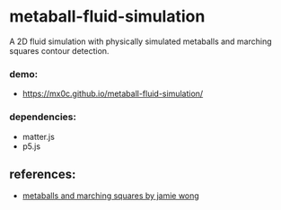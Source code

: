 # metaball-fluid-simulation
A 2D fluid simulation with physically simulated metaballs and marching squares contour detection.

### demo:
- https://mx0c.github.io/metaball-fluid-simulation/

### dependencies:
- matter.js 
- p5.js

## references:
- [metaballs and marching squares by jamie wong](http://jamie-wong.com/2014/08/19/metaballs-and-marching-squares/)
